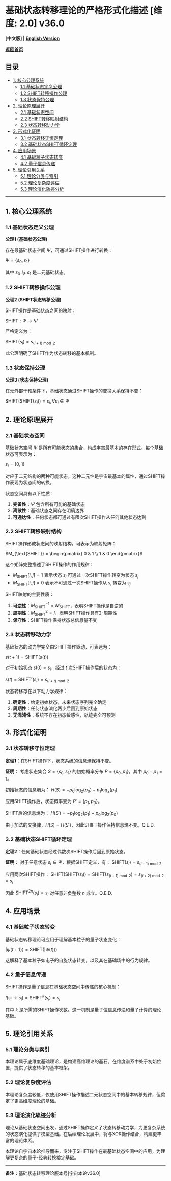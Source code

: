 # 基础状态转移理论的严格形式化描述 [维度: 2.0] v36.0

**[中文版] | [English Version](formal_theory_shift_foundational_state_transition_en.md)**

**[返回首页](../README.md)**

## 目录

- [1. 核心公理系统](#1-核心公理系统)
  - [1.1 基础状态定义公理](#11-基础状态定义公理)
  - [1.2 SHIFT转移操作公理](#12-shift转移操作公理)
  - [1.3 状态保持公理](#13-状态保持公理)
- [2. 理论原理展开](#2-理论原理展开)
  - [2.1 基础状态空间](#21-基础状态空间)
  - [2.2 SHIFT转移映射结构](#22-shift转移映射结构)
  - [2.3 状态转移动力学](#23-状态转移动力学)
- [3. 形式化证明](#3-形式化证明)
  - [3.1 状态转移守恒定理](#31-状态转移守恒定理)
  - [3.2 基础状态SHIFT循环定理](#32-基础状态shift循环定理)
- [4. 应用场景](#4-应用场景)
  - [4.1 基础粒子状态转变](#41-基础粒子状态转变)
  - [4.2 量子信息传递](#42-量子信息传递)
- [5. 理论引用关系](#5-理论引用关系)
  - [5.1 理论分类与索引](#51-理论分类与索引)
  - [5.2 理论复杂度评估](#52-理论复杂度评估)
  - [5.3 理论演化轨迹分析](#53-理论演化轨迹分析)

---

## 1. 核心公理系统

### 1.1 基础状态定义公理

**公理1 (基础状态公理)**

存在最基础状态空间 $`\Psi`$，可通过SHIFT操作进行转换：

$`\Psi = \{s_0, s_1\}`$

其中 $`s_0`$ 与 $`s_1`$ 是二元基础状态。

### 1.2 SHIFT转移操作公理

**公理2 (SHIFT状态转移公理)**

SHIFT操作是基础状态之间的映射：

$`\text{SHIFT}: \Psi \rightarrow \Psi`$

严格定义为：

$`\text{SHIFT}(s_i) = s_{(i+1) \bmod 2}`$

此公理明确了SHIFT作为状态转移的基本机制。

### 1.3 状态保持公理

**公理3 (状态保持公理)**

在无外部干预条件下，基础状态通过SHIFT操作的变换关系保持不变：

$`\text{SHIFT}(\text{SHIFT}(s_i)) = s_i, \forall s_i \in \Psi`$

## 2. 理论原理展开

### 2.1 基础状态空间

基础状态空间 $`\Psi`$ 是所有可能状态的集合，构成宇宙最基本的存在形式。每个基础状态可表示为：

$`s_i = \{0, 1\}`$

对应于二元结构的两种可能状态。这种二元性是宇宙最基本的属性，通过SHIFT操作表现为状态间的转换。

状态空间具有以下性质：
1. **完备性**：$`\Psi`$ 包含所有可能的基础状态
2. **离散性**：基础状态之间存在明确边界
3. **可通达性**：任何状态都可通过有限次SHIFT操作从任何其他状态达到

### 2.2 SHIFT转移映射结构

SHIFT操作形成状态间的映射结构，可表示为映射矩阵：

$`M_{\text{SHIFT}} = \begin{pmatrix} 0 & 1 \\ 1 & 0 \end{pmatrix}`$

这个矩阵完整描述了SHIFT操作的作用规律：
- $`M_{\text{SHIFT}}[i,j] = 1`$ 表示状态 $`s_i`$ 可通过一次SHIFT操作转变为状态 $`s_j`$
- $`M_{\text{SHIFT}}[i,j] = 0`$ 表示不可通过一次SHIFT操作从 $`s_i`$ 转变为 $`s_j`$

SHIFT映射的主要性质：
1. **可逆性**：$`M_{\text{SHIFT}}^{-1} = M_{\text{SHIFT}}`$，表明SHIFT操作是自逆的
2. **周期性**：$`M_{\text{SHIFT}}^{2} = I`$，表明SHIFT操作具有2-周期性
3. **保守性**：SHIFT操作保持状态总信息量不变

### 2.3 状态转移动力学

基础状态的动力学完全由SHIFT操作驱动，可表达为：

$`s(t+1) = \text{SHIFT}(s(t))`$

对于初始状态 $`s(0) = s_i`$，经过 $`t`$ 次SHIFT操作后的状态为：

$`s(t) = \text{SHIFT}^{t}(s_i) = s_{(i+t) \bmod 2}`$

状态转移存在以下动力学规律：
1. **确定性**：给定初始状态，未来状态序列完全确定
2. **周期性**：任何状态演化两步后回到原始状态
3. **无混沌性**：系统不存在初态敏感性，轨迹完全可预测

## 3. 形式化证明

### 3.1 状态转移守恒定理

**定理1**：在SHIFT操作下，状态系统的信息熵保持不变。

**证明**：
考虑状态集合 $`S = \{s_0, s_1\}`$ 的初始概率分布 $`P = \{p_0, p_1\}`$，其中 $`p_0 + p_1 = 1`$。

初始状态的信息熵为：
$`H(S) = -p_0\log_2(p_0) - p_1\log_2(p_1)`$

应用SHIFT操作后，状态概率变为 $`P' = \{p_1, p_0\}`$。

SHIFT后的信息熵为：
$`H(S') = -p_1\log_2(p_1) - p_0\log_2(p_0)`$

由于加法的交换律，$`H(S) = H(S')`$，因此SHIFT操作保持信息熵不变。Q.E.D.

### 3.2 基础状态SHIFT循环定理

**定理2**：任何基础状态经过偶数次SHIFT操作后回到原始状态。

**证明**：
对于任意状态 $`s_i \in \Psi`$，根据SHIFT定义，有：
$`\text{SHIFT}(s_i) = s_{(i+1) \bmod 2}`$

应用两次SHIFT操作：
$`\text{SHIFT}(\text{SHIFT}(s_i)) = \text{SHIFT}(s_{(i+1) \bmod 2}) = s_{(i+2) \bmod 2} = s_i`$

因此 $`\text{SHIFT}^{2n}(s_i) = s_i`$ 对任意非负整数 $`n`$ 成立。Q.E.D.

## 4. 应用场景

### 4.1 基础粒子状态转变

基础状态转移理论可应用于理解基本粒子的量子状态变化：

$`|\psi(t+1)\rangle = \text{SHIFT}(|\psi(t)\rangle)`$

这解释了基本粒子如电子的自旋状态转变，以及其在基础场中的行为规律。

### 4.2 量子信息传递

SHIFT操作是量子信息在基础状态空间中传递的核心机制：

$`I(s_i \rightarrow s_j) = \text{SHIFT}^k(s_i) = s_j`$

其中 $`k`$ 是所需的SHIFT操作次数。这一机制是量子位信息传递和量子计算的理论基础。

## 5. 理论引用关系

### 5.1 理论分类与索引

本理论属于底维度基础理论，是构建高维理论的基石。在维度谱系中处于初始位置，提供了状态转移的基本框架。

### 5.2 理论复杂度评估

本理论复杂度较低，仅使用SHIFT操作描述二元状态空间中的基本转移规律，但奠定了更高维度理论的基础。

### 5.3 理论演化轨迹分析

理论从基础状态空间出发，通过SHIFT操作定义了状态转移动力学，为更复杂系统的状态演化提供了模型基础。在后续理论发展中，将与XOR操作结合，构建更丰富的理论体系。

本理论自宇宙本论推导而来，专注于SHIFT操作在最基础状态空间中的应用，为理解更复杂的量子-经典转换奠定基础。

---

**备注**：基础状态转移理论版本号[宇宙本论v36.0] 